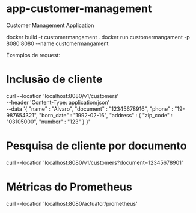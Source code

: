 # app-customer-management
Customer Management Application 


docker build -t customermangament .
docker run customermangament -p 8080:8080 --name customermangament

Exemplos de request:

# Inclusão de cliente

curl --location 'localhost:8080/v1/customers' \
--header 'Content-Type: application/json' \
--data '{
"name" : "Alvaro",
"document" : "12345678916",
"phone" : "19-987654321",
"born_date" : "1992-02-16",
"address" : {
"zip_code" : "03105000",
"number" : "123"
}
}'

# Pesquisa de cliente por documento
curl --location 'localhost:8080/v1/customers?document=12345678901'

# Métricas do Prometheus
curl --location 'localhost:8080/actuator/prometheus'
